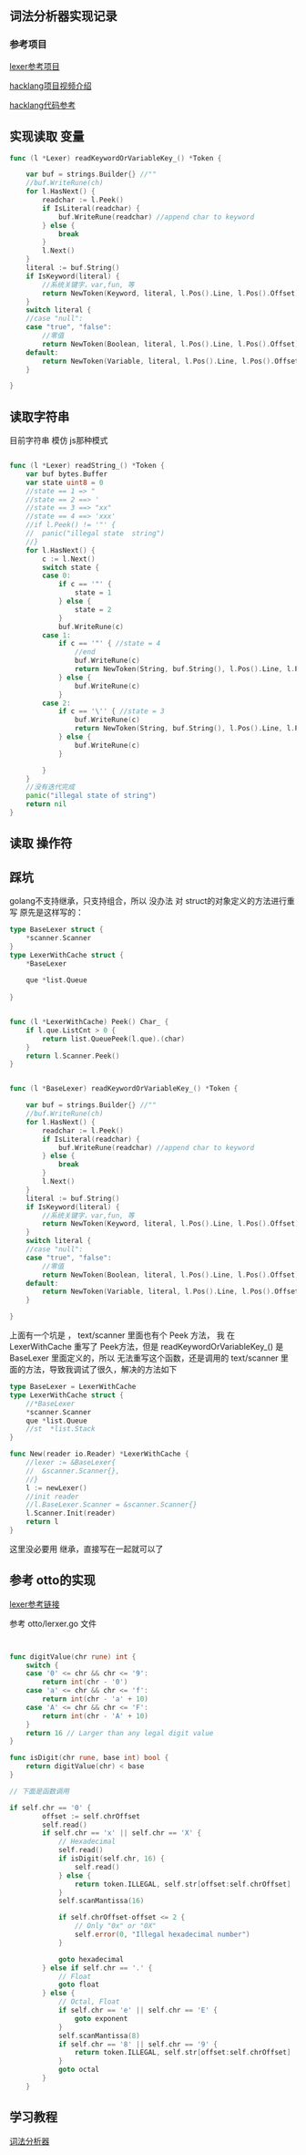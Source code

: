 
## 词法分析器实现记录


### 参考项目

[lexer参考项目](https://github.com/wupeaking/panda)


[hacklang项目视频介绍](https://www.bilibili.com/video/BV1eS4y1G7oC?spm_id_from=333.337.search-card.all.click)

[hacklang代码参考](https://github.com/4ra1n/HacLang)




## 实现读取 变量

```go
func (l *Lexer) readKeywordOrVariableKey_() *Token {

	var buf = strings.Builder{} //""
	//buf.WriteRune(ch)
	for l.HasNext() {
		readchar := l.Peek()
		if IsLiteral(readchar) {
			buf.WriteRune(readchar) //append char to keyword
		} else {
			break
		}
		l.Next()
	}
	literal := buf.String()
	if IsKeyword(literal) {
		//系统关键字，var,fun, 等
		return NewToken(Keyword, literal, l.Pos().Line, l.Pos().Offset)
	}
	switch literal {
	//case "null":
	case "true", "false":
		//零值
		return NewToken(Boolean, literal, l.Pos().Line, l.Pos().Offset)
	default:
		return NewToken(Variable, literal, l.Pos().Line, l.Pos().Offset)
	}

}
```


## 读取字符串

目前字符串 模仿 js那种模式

```go

func (l *Lexer) readString_() *Token {
	var buf bytes.Buffer
	var state uint8 = 0
	//state == 1 => "
	//state == 2 ==> '
	//state == 3 ==> "xx"
	//state == 4 ==> 'xxx'
	//if l.Peek() != '"' {
	//	panic("illegal state  string")
	//}
	for l.HasNext() {
		c := l.Next()
		switch state {
		case 0:
			if c == '"' {
				state = 1
			} else {
				state = 2
			}
			buf.WriteRune(c)
		case 1:
			if c == '"' { //state = 4
				//end
				buf.WriteRune(c)
				return NewToken(String, buf.String(), l.Pos().Line, l.Pos().Offset)
			} else {
				buf.WriteRune(c)
			}
		case 2:
			if c == '\'' { //state = 3
				buf.WriteRune(c)
				return NewToken(String, buf.String(), l.Pos().Line, l.Pos().Offset)
			} else {
				buf.WriteRune(c)
			}

		}
	}
	//没有迭代完成
	panic("illegal state of string")
	return nil
}


```


## 读取 操作符



## 踩坑

golang不支持继承，只支持组合，所以 没办法 对 struct的对象定义的方法进行重写
原先是这样写的：

```go
type BaseLexer struct {
	*scanner.Scanner
}
type LexerWithCache struct {
    *BaseLexer
 
    que *list.Queue
 
}


func (l *LexerWithCache) Peek() Char_ {
    if l.que.ListCnt > 0 {
        return list.QueuePeek(l.que).(char)
    }
    return l.Scanner.Peek()
}


func (l *BaseLexer) readKeywordOrVariableKey_() *Token {

	var buf = strings.Builder{} //""
	//buf.WriteRune(ch)
	for l.HasNext() {
		readchar := l.Peek()
		if IsLiteral(readchar) {
			buf.WriteRune(readchar) //append char to keyword
		} else {
			break
		}
		l.Next()
	}
	literal := buf.String()
	if IsKeyword(literal) {
		//系统关键字，var,fun, 等
		return NewToken(Keyword, literal, l.Pos().Line, l.Pos().Offset)
	}
	switch literal {
	//case "null":
	case "true", "false":
		//零值
		return NewToken(Boolean, literal, l.Pos().Line, l.Pos().Offset)
	default:
		return NewToken(Variable, literal, l.Pos().Line, l.Pos().Offset)
	}

}

```





上面有一个坑是 ， text/scanner 里面也有个 Peek 方法， 我 在  LexerWithCache 重写了 Peek方法，但是 readKeywordOrVariableKey_() 是 BaseLexer 里面定义的，所以 无法重写这个函数，还是调用的 text/scanner 里面的方法，导致我调试了很久，解决的方法如下



```go
type BaseLexer = LexerWithCache
type LexerWithCache struct {
	//*BaseLexer
	*scanner.Scanner
	que *list.Queue
	//st  *list.Stack
}

func New(reader io.Reader) *LexerWithCache {
	//lexer := &BaseLexer{
	//	&scanner.Scanner{},
	//}
	l := newLexer()
	//init reader
	//l.BaseLexer.Scanner = &scanner.Scanner{}
	l.Scanner.Init(reader)
	return l
}
```



这里没必要用 继承，直接写在一起就可以了



## 参考 otto的实现




[lexer参考链接](https://github.dev/robertkrimen/otto) 

参考 otto/lerxer.go 文件


```go


func digitValue(chr rune) int {
	switch {
	case '0' <= chr && chr <= '9':
		return int(chr - '0')
	case 'a' <= chr && chr <= 'f':
		return int(chr - 'a' + 10)
	case 'A' <= chr && chr <= 'F':
		return int(chr - 'A' + 10)
	}
	return 16 // Larger than any legal digit value
}

func isDigit(chr rune, base int) bool {
	return digitValue(chr) < base
}

// 下面是函数调用

if self.chr == '0' {
		offset := self.chrOffset
		self.read()
		if self.chr == 'x' || self.chr == 'X' {
			// Hexadecimal
			self.read()
			if isDigit(self.chr, 16) {
				self.read()
			} else {
				return token.ILLEGAL, self.str[offset:self.chrOffset]
			}
			self.scanMantissa(16)

			if self.chrOffset-offset <= 2 {
				// Only "0x" or "0X"
				self.error(0, "Illegal hexadecimal number")
			}

			goto hexadecimal
		} else if self.chr == '.' {
			// Float
			goto float
		} else {
			// Octal, Float
			if self.chr == 'e' || self.chr == 'E' {
				goto exponent
			}
			self.scanMantissa(8)
			if self.chr == '8' || self.chr == '9' {
				return token.ILLEGAL, self.str[offset:self.chrOffset]
			}
			goto octal
		}
	}

```



## 学习教程


[词法分析器](https://www.bilibili.com/video/BV12741147J3?p=39)


